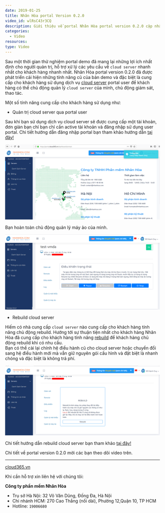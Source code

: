 ```yaml
---
date: 2019-01-25
title: Nhân Hòa portal Version 0.2.0
video_id: wlRsC43r3CQ
description: Giới thiệu về portal Nhân Hòa portal version 0.2.0 cập nhật tính năng vận hành mới.
categories:
  - Video
resources:
type: Video
---
```


Sau một thời gian thử nghiệm portal demo đã mang lại những lợi ích nhất định cho người quản trị, hỗ trợ xử lý các yêu cầu về `cloud server` nhanh nhất cho khách hàng nhanh nhất. Nhân Hòa portal version 0.2.0 đã được phát triển cải hiện những tính năng cũ của bản demo và đặc biệt là cung cấp cho khách hàng sử dụng dịch vụ <a href="https://nhanhoa.com/may-chu/may-chu-ao-vps.html" target="_blank">cloud server</a> portal user để khách hàng có thể chủ động quản lý `cloud server` của mình, chủ động giám sát, thao tác.

Một số tính năng cung cấp cho khách hàng sử dụng như:

+ Quản trị cloud server qua portal user

Sau khi bạn sử dụng dịch vụ cloud server sẽ được cung cấp một tài khoản, đơn giản bạn chỉ bạn chỉ cần active tài khoản và đăng nhập sử dụng user portal. Chi tiết hướng dẫn đăng nhập portal bạn tham khảo hướng dẫn <a href="https://support.cloud365.vn/account-settings/dang-nhap-portal/" target="_blank">tại đây!</a>

![](/images/img-portal-v020/Screenshot_891.png)

Bạn hoàn toàn chủ động quản lý máy ảo của mình.

![](/images/img-portal-v020/Screenshot_892.png)

+ Rebuild cloud server

Hiếm có nhà cung cấp `cloud server` nào cung cấp cho khách hàng tính năng chủ động rebuild. Hướng tới sự thuận tiện nhất cho khách hàng Nhân Hòa đã cung cấp cho khách hàng tính năng <a href="https://cloud365.vn/" target="_blank">rebuild</a> để khách hàng chủ động rebuild khi có nhu cầu.<br>
Bạn có thể cài lại chính hệ điều hành cũ cho cloud server hoặc chuyển đổi sang hệ điều hành mới mà vẫn giữ nguyên gói cấu hình và đặt biệt là nhanh chóng và đặc biệt là không trả phí.

![](/images/img-portal-v020/Screenshot_893.png)

Chi tiết hướng dẫn rebuild cloud server bạn tham khảo <a href="https://support.cloud365.vn/cloud-server/rebuild-cloud-server/" target="_blank">tại đây!</a>

Chi tiết về portal version 0.2.0 mời các bạn theo dõi video trên.

---
<a href="https://cloud365.vn/" target="_blank">cloud365.vn</a>

Khi cần hỗ trợ xin liên hệ với chúng tôi:

**Công ty phần mềm Nhân Hòa**
- Trụ sở Hà Nội: 32 Võ Văn Dũng, Đống Đa, Hà Nội
- Chi nhánh HCM: 270 Cao Thắng (nối dài), Phường 12,Quận 10, TP HCM
- Hotline: `19006680`